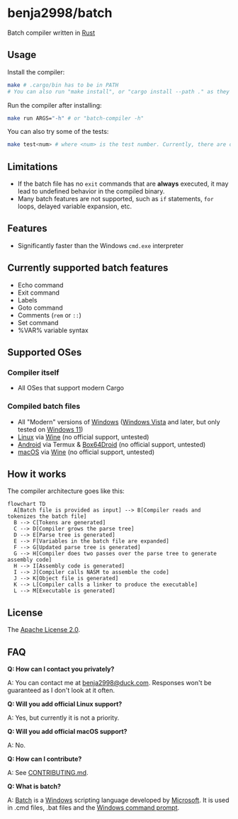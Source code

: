 # benja2998/batch

Batch compiler written in [Rust](https://rust-lang.org)

## Usage

Install the compiler:

```bash
make # .cargo/bin has to be in PATH
# You can also run "make install", or "cargo install --path ." as they do the same thing
```

Run the compiler after installing:

```bash
make run ARGS="-h" # or "batch-compiler -h"
```

You can also try some of the tests:

```bash
make test<num> # where <num> is the test number. Currently, there are only 3 tests
```

## Limitations

* If the batch file has no `exit` commands that are **always** executed, it may lead to undefined behavior in the compiled binary.
* Many batch features are not supported, such as `if` statements, `for` loops, delayed variable expansion, etc.

## Features

* Significantly faster than the Windows `cmd.exe` interpreter

## Currently supported batch features

* Echo command
* Exit command
* Labels
* Goto command
* Comments (`rem` or `::`)
* Set command
* %VAR% variable syntax

## Supported OSes

### Compiler itself

* All OSes that support modern Cargo

### Compiled batch files

* All "Modern" versions of [Windows](https://windows.com) ([Windows Vista](https://en.wikipedia.org/wiki/Windows_Vista) and later, but only tested on [Windows 11](https://www.microsoft.com/en-gb/windows/get-windows-11))
* [Linux](https://en.wikipedia.org/wiki/Linux) via [Wine](https://winehq.org) (no official support, untested)
* [Android](https://android.com) via Termux & [Box64Droid](https://github.com/Ilya114/Box64Droid) (no official support, untested)
* [macOS](https://apple.com/macos) via [Wine](https://winehq.org) (no official support, untested)

## How it works

The compiler architecture goes like this:

```mermaid
flowchart TD
  A[Batch file is provided as input] --> B[Compiler reads and tokenizes the batch file]
  B --> C[Tokens are generated]
  C --> D[Compiler grows the parse tree]
  D --> E[Parse tree is generated]
  E --> F[Variables in the batch file are expanded]
  F --> G[Updated parse tree is generated]
  G --> H[Compiler does two passes over the parse tree to generate assembly code]
  H --> I[Assembly code is generated]
  I --> J[Compiler calls NASM to assemble the code]
  J --> K[Object file is generated]
  K --> L[Compiler calls a linker to produce the executable]
  L --> M[Executable is generated]
```

## License

The [Apache License 2.0](LICENSE).

## FAQ

**Q: How can I contact you privately?**

A: You can contact me at [benja2998@duck.com](mailto:benja2998@duck.com). Responses won't be guaranteed as I don't look at it often.

**Q: Will you add official Linux support?**

A: Yes, but currently it is not a priority.

**Q: Will you add official macOS support?**

A: No.

**Q: How can I contribute?**

A: See [CONTRIBUTING.md](CONTRIBUTING.md).

**Q: What is batch?**

A: [Batch](https://en.wikipedia.org/wiki/Batch_file) is a [Windows](https://windows.com) scripting language developed by [Microsoft](https://microsoft.com). It is used in .cmd files, .bat files and the [Windows command prompt](https://en.wikipedia.org/wiki/Cmd.exe).
